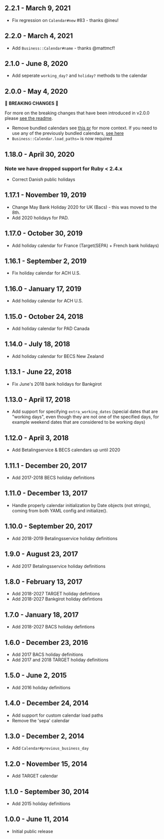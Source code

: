 ## 2.2.1 - March 9, 2021

- Fix regression on `Calendar#new` #83 - thanks @ineu!

## 2.2.0 - March 4, 2021

- Add `Business::Calendar#name` - thanks @mattmcf!

## 2.1.0 - June 8, 2020

- Add seperate `working_day?` and `holiday?` methods to the calendar

## 2.0.0 - May 4, 2020

🚨 **BREAKING CHANGES** 🚨

For more on the breaking changes that have been introduced in v2.0.0 please [see the readme](README.md#v200-breaking-changes).

- Remove bundled calendars see [this pr](https://github.com/gocardless/business/pull/54) for more context. If you need to use any of the previously bundled calendars, [see here](https://github.com/gocardless/business/tree/b12c186ca6fd4ffdac85175742ff7e4d0a705ef4/lib/business/data)
- `Business::Calendar.load_paths=` is now required

## 1.18.0 - April 30, 2020

### Note we have dropped support for Ruby < 2.4.x

- Correct Danish public holidays

## 1.17.1 - November 19, 2019

- Change May Bank Holiday 2020 for UK (Bacs) - this was moved to the 8th.
- Add 2020 holidays for PAD.

## 1.17.0 - October 30, 2019

- Add holiday calendar for France (Target(SEPA) + French bank holidays)

## 1.16.1 - September 2, 2019

- Fix holiday calendar for ACH U.S.

## 1.16.0 - January 17, 2019

- Add holiday calendar for ACH U.S.

## 1.15.0 - October 24, 2018

- Add holiday calendar for PAD Canada

## 1.14.0 - July 18, 2018

- Add holiday calendar for BECS New Zealand

## 1.13.1 - June 22, 2018

- Fix June's 2018 bank holidays for Bankgirot

## 1.13.0 - April 17, 2018

- Add support for specifying `extra_working_dates` (special dates that are "working days",
  even though they are not one of the specified days, for example weekend dates
  that are considered to be working days)

## 1.12.0 - April 3, 2018

- Add Betalingservice & BECS calendars up until 2020

## 1.11.1 - December 20, 2017

- Add 2017-2018 BECS holiday definitions

## 1.11.0 - December 13, 2017

- Handle properly calendar initialization by Date objects (not strings),
  coming from both YAML config and initialize().


## 1.10.0 - September 20, 2017

- Add 2018-2019 Betalingsservice holiday definitions

## 1.9.0 - August 23, 2017

- Add 2017 Betalingsservice holiday definitions

## 1.8.0 - February 13, 2017

- Add 2018-2027 TARGET holiday defintions
- Add 2018-2027 Bankgirot holiday defintions

## 1.7.0 - January 18, 2017

- Add 2018-2027 BACS holiday defintions

## 1.6.0 - December 23, 2016

- Add 2017 BACS holiday definitions
- Add 2017 and 2018 TARGET holiday definitions

## 1.5.0 - June 2, 2015

- Add 2016 holiday definitions

## 1.4.0 - December 24, 2014

- Add support for custom calendar load paths
- Remove the 'sepa' calendar


## 1.3.0 - December 2, 2014

- Add `Calendar#previous_business_day`


## 1.2.0 - November 15, 2014

- Add TARGET calendar


## 1.1.0 - September 30, 2014

- Add 2015 holiday definitions


## 1.0.0 - June 11, 2014

- Initial public release

